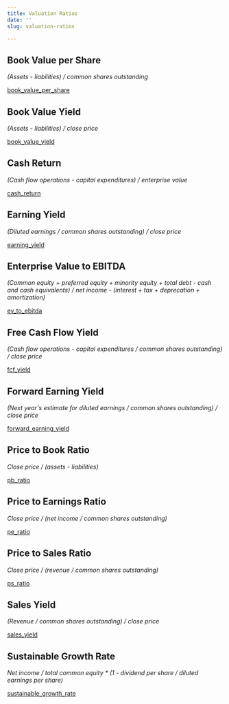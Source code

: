 ```yaml
---
title: Valuation Ratios
date: ''
slug: valuation-ratios

---
```

## Book Value per Share

_(Assets - liabilities) / common shares outstanding_

[book_value_per_share](https://www.quantopian.com/docs/data-reference/morningstar_fundamentals#book-value-per-share)

## Book Value Yield

_(Assets - liabilities) / close price_

[book_value_yield](https://www.quantopian.com/docs/data-reference/morningstar_fundamentals#book-value-yield)

## Cash Return

_(Cash flow operations - capital expenditures) / enterprise value_

[cash_return](https://www.quantopian.com/docs/data-reference/morningstar_fundamentals#cash-return)

## Earning Yield

_(Diluted earnings / common shares outstanding) / close price_

[earning_yield](https://www.quantopian.com/docs/data-reference/morningstar_fundamentals#earning-yield)

## Enterprise Value to EBITDA

_(Common equity + preferred equity + minority equity + total debt - cash and cash equivalents) / net income - (interest + tax + deprecation + amortization)_

[ev_to_ebitda](https://www.quantopian.com/docs/data-reference/morningstar_fundamentals#ev-to-ebitda)

## Free Cash Flow Yield

_(Cash flow operations - capital expenditures / common shares outstanding) / close price_

[fcf_yield](https://www.quantopian.com/docs/data-reference/morningstar_fundamentals#fcf-yield)

## Forward Earning Yield

_(Next year's estimate for diluted earnings / common shares outstanding) / close price_

[forward_earning_yield](https://www.quantopian.com/docs/data-reference/morningstar_fundamentals#forward-earning-yield)

## Price to Book Ratio

_Close price / (assets - liabilities)_

[pb_ratio](https://www.quantopian.com/docs/data-reference/morningstar_fundamentals#pb-ratio)

## Price to Earnings Ratio

_Close price / (net income / common shares outstanding)_

[pe_ratio](https://www.quantopian.com/docs/data-reference/morningstar_fundamentals#pe-ratio)

## Price to Sales Ratio

_Close price / (revenue / common shares outstanding)_

[ps_ratio](https://www.quantopian.com/docs/data-reference/morningstar_fundamentals#ps-ratio)

## Sales Yield

_(Revenue / common shares outstanding) / close price_

[sales_yield](https://www.quantopian.com/docs/data-reference/morningstar_fundamentals#sales-yield)

## Sustainable Growth Rate

_Net income / total common equity * (1 - dividend per share / diluted earnings per share)_

[sustainable_growth_rate](https://www.quantopian.com/docs/data-reference/morningstar_fundamentals#sustainable-growth-rate)